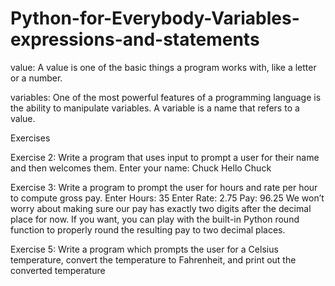 # Python-for-Everybody-Variables-expressions-and-statements
value:
A value is one of the basic things a program works with, like a letter or a number.

variables:
One of the most powerful features of a programming language is the ability to
manipulate variables. A variable is a name that refers to a value.

Exercises
 
Exercise 2: Write a program that uses input to prompt a user for their
name and then welcomes them.
Enter your name: Chuck
Hello Chuck

Exercise 3: Write a program to prompt the user for hours and rate per
hour to compute gross pay.
Enter Hours: 35
Enter Rate: 2.75
Pay: 96.25
We won’t worry about making sure our pay has exactly two digits after the decimal
place for now. If you want, you can play with the built-in Python round function
to properly round the resulting pay to two decimal places.

Exercise 5: Write a program which prompts the user for a Celsius temperature, convert the temperature to Fahrenheit, and print out the
converted temperature

